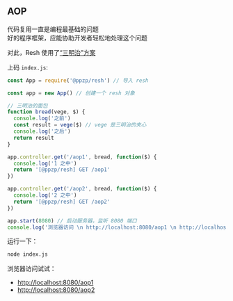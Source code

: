 ## AOP
代码复用一直是编程最基础的问题  
好的程序框架，应能协助开发者轻松地处理这个问题  

对此，Resh 使用了[“三明治”方案](https://zhuanlan.zhihu.com/p/434197952)  

上码 ```index.js```:
``` js
const App = require('@ppzp/resh') // 导入 resh

const app = new App() // 创建一个 resh 对象

// 三明治的面包
function bread(vege, $) {
  console.log('之前')
  const result = vege($) // vege 是三明治的夹心
  console.log('之后')
  return result
}

app.controller.get('/aop1', bread, function($) {
  console.log('1 之中')
  return '[@ppzp/resh] GET /aop1'
})

app.controller.get('/aop2', bread, function($) {
  console.log('2 之中')
  return '[@ppzp/resh] GET /aop2'
})

app.start(8080) // 启动服务器，监听 8080 端口
console.log('浏览器访问 \n http://localhost:8080/aop1 \n http://localhost:8080/aop2')
```

运行一下：
``` bash
node index.js
```

浏览器访问试试：
+ [http://localhost:8080/aop1](http://localhost:8080/aop1)
+ [http://localhost:8080/aop2](http://localhost:8080/aop2)